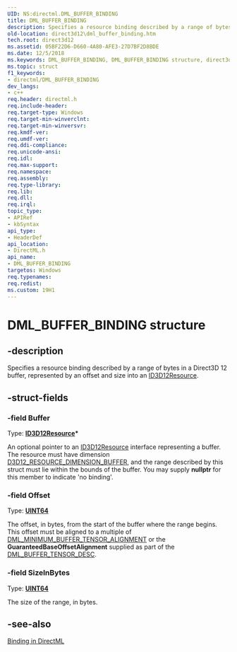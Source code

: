 ```yaml
---
UID: NS:directml.DML_BUFFER_BINDING
title: DML_BUFFER_BINDING
description: Specifies a resource binding described by a range of bytes in a Direct3D 12 buffer, represented by an offset and size into an ID3D12Resource.
old-location: direct3d12\dml_buffer_binding.htm
tech.root: direct3d12
ms.assetid: 05BF22D6-D660-4A80-AFE3-27D7BF2D8BDE
ms.date: 12/5/2018
ms.keywords: DML_BUFFER_BINDING, DML_BUFFER_BINDING structure, direct3d12.dml_buffer_binding, directml/DML_BUFFER_BINDING
ms.topic: struct
f1_keywords:
- directml/DML_BUFFER_BINDING
dev_langs:
- c++
req.header: directml.h
req.include-header: 
req.target-type: Windows
req.target-min-winverclnt: 
req.target-min-winversvr: 
req.kmdf-ver: 
req.umdf-ver: 
req.ddi-compliance: 
req.unicode-ansi: 
req.idl: 
req.max-support: 
req.namespace: 
req.assembly: 
req.type-library: 
req.lib: 
req.dll: 
req.irql: 
topic_type:
- APIRef
- kbSyntax
api_type:
- HeaderDef
api_location:
- DirectML.h
api_name:
- DML_BUFFER_BINDING
targetos: Windows
req.typenames: 
req.redist: 
ms.custom: 19H1
---
```


# DML_BUFFER_BINDING structure


## -description






Specifies a resource binding described by a range of bytes in a Direct3D 12 buffer, represented by an offset and size into an <a href="https://docs.microsoft.com/windows/desktop/api/d3d12/nn-d3d12-id3d12resource">ID3D12Resource</a>.


## -struct-fields




### -field Buffer

Type: <b><a href="https://docs.microsoft.com/windows/desktop/api/d3d12/nn-d3d12-id3d12resource">ID3D12Resource</a>*</b>

An optional pointer to an <a href="https://docs.microsoft.com/windows/desktop/api/d3d12/nn-d3d12-id3d12resource">ID3D12Resource</a> interface representing a buffer. The resource must have dimension <a href="https://docs.microsoft.com/windows/desktop/api/d3d12/ne-d3d12-d3d12_resource_dimension">D3D12_RESOURCE_DIMENSION_BUFFER</a>, and the
      range described by this struct must lie within the bounds of the buffer. You may supply <b>nullptr</b> for this member to indicate 'no binding'.


### -field Offset

Type: <b><a href="https://docs.microsoft.com/windows/desktop/WinProg/windows-data-types">UINT64</a></b>

The offset, in bytes, from the start of the buffer where the range begins. This offset must be aligned to a
      multiple of [DML_MINIMUM_BUFFER_TENSOR_ALIGNMENT](/windows/desktop/direct3d12/direct3d-directml-constants) or the <b>GuaranteedBaseOffsetAlignment</b> supplied as part of the
      [DML_BUFFER_TENSOR_DESC](/windows/desktop/api/directml/ns-directml-dml_buffer_tensor_desc).


### -field SizeInBytes

Type: <b><a href="https://docs.microsoft.com/windows/desktop/WinProg/windows-data-types">UINT64</a></b>

The size of the range, in bytes.


## -see-also




<a href="/windows/desktop/direct3d12/dml-binding">Binding in DirectML</a>
 

 

